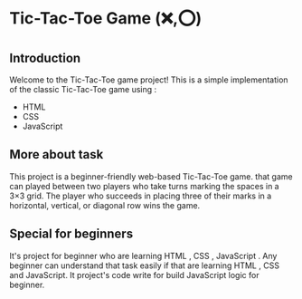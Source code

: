 # Tic-Tac-Toe Game  (❌,⭕)
## Introduction
Welcome to the Tic-Tac-Toe game project! This is a simple implementation of the classic Tic-Tac-Toe game using :
- HTML  
- CSS  
- JavaScript 

## More about task
This project is a beginner-friendly web-based Tic-Tac-Toe game. that game can played between two players who take turns marking the spaces in a 3×3 grid. The player who succeeds in placing three of their marks in a horizontal, vertical, or diagonal row wins the game.

## Special for beginners
It's project for beginner who are learning HTML , CSS , JavaScript . Any beginner can understand that task easily if that are learning HTML , CSS and JavaScript. It project's code write for build JavaScript logic for beginner. 
